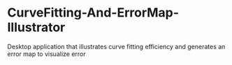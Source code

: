 # CurveFitting-And-ErrorMap-Illustrator
Desktop application that illustrates curve fitting efficiency and generates an error map to visualize error 
